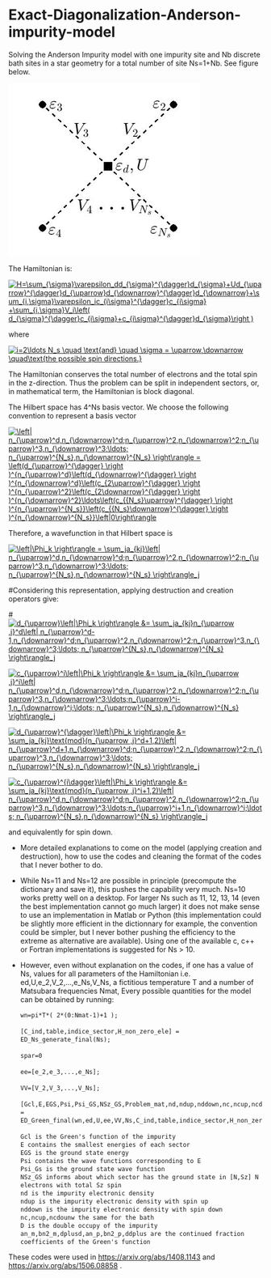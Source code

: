 # Exact-Diagonalization-Anderson-impurity-model

Solving the Anderson Impurity model with one impurity site and Nb discrete bath sites in a star geometry for a total number of site Ns=1+Nb. See figure below.

![My image](https://github.com/L-F-A/img/blob/master/StarGeometry.jpg)

The Hamiltonian is:

<a href="https://www.codecogs.com/eqnedit.php?latex=H=\sum_{\sigma}\varepsilon_dd_{\sigma}^{\dagger}d_{\sigma}&plus;Ud_{\uparrow}^{\dagger}d_{\uparrow}d_{\downarrow}^{\dagger}d_{\downarrow}&plus;\sum_{i,\sigma}\varepsilon_ic_{i\sigma}^{\dagger}c_{i\sigma}&space;&plus;\sum_{i,\sigma}V_i\left(&space;d_{\sigma}^{\dagger}c_{i\sigma}&plus;c_{i\sigma}^{\dagger}d_{\sigma}\right&space;)" target="_blank"><img src="https://latex.codecogs.com/gif.latex?H=\sum_{\sigma}\varepsilon_dd_{\sigma}^{\dagger}d_{\sigma}&plus;Ud_{\uparrow}^{\dagger}d_{\uparrow}d_{\downarrow}^{\dagger}d_{\downarrow}&plus;\sum_{i,\sigma}\varepsilon_ic_{i\sigma}^{\dagger}c_{i\sigma}&space;&plus;\sum_{i,\sigma}V_i\left(&space;d_{\sigma}^{\dagger}c_{i\sigma}&plus;c_{i\sigma}^{\dagger}d_{\sigma}\right&space;)" title="H=\sum_{\sigma}\varepsilon_dd_{\sigma}^{\dagger}d_{\sigma}+Ud_{\uparrow}^{\dagger}d_{\uparrow}d_{\downarrow}^{\dagger}d_{\downarrow}+\sum_{i,\sigma}\varepsilon_ic_{i\sigma}^{\dagger}c_{i\sigma} +\sum_{i,\sigma}V_i\left( d_{\sigma}^{\dagger}c_{i\sigma}+c_{i\sigma}^{\dagger}d_{\sigma}\right )" /></a>

where 

<a href="https://www.codecogs.com/eqnedit.php?latex=i=2\ldots&space;N_s&space;\quad&space;\text{and}&space;\quad&space;\sigma&space;=&space;\uparrow,\downarrow&space;\quad\text{the&space;possible&space;spin&space;directions.}" target="_blank"><img src="https://latex.codecogs.com/gif.latex?i=2\ldots&space;N_s&space;\quad&space;\text{and}&space;\quad&space;\sigma&space;=&space;\uparrow,\downarrow&space;\quad\text{the&space;possible&space;spin&space;directions.}" title="i=2\ldots N_s \quad \text{and} \quad \sigma = \uparrow,\downarrow \quad\text{the possible spin directions.}" /></a>

The Hamiltonian conserves the total number of electrons and the total spin in the z-direction. Thus the problem can be split in independent sectors, or, in mathematical term, the Hamiltonian is block diagonal.

The Hilbert space has 4^Ns basis vector. We choose the following convention to represent a basis vector

<a href="https://www.codecogs.com/eqnedit.php?latex=\left|&space;n_{\uparrow}^d,n_{\downarrow}^d;n_{\uparrow}^2,n_{\downarrow}^2;n_{\uparrow}^3,n_{\downarrow}^3;\ldots;&space;n_{\uparrow}^{N_s},n_{\downarrow}^{N_s}&space;\right\rangle&space;=&space;\left(d_{\uparrow}^{\dagger}&space;\right&space;)^{n_{\uparrow}^d}\left(d_{\downarrow}^{\dagger}&space;\right&space;)^{n_{\downarrow}^d}\left(c_{2\uparrow}^{\dagger}&space;\right&space;)^{n_{\uparrow}^2}\left(c_{2\downarrow}^{\dagger}&space;\right&space;)^{n_{\downarrow}^2}\ldots\left(c_{{N_s}\uparrow}^{\dagger}&space;\right&space;)^{n_{\uparrow}^{N_s}}\left(c_{{N_s}\downarrow}^{\dagger}&space;\right&space;)^{n_{\downarrow}^{N_s}}\left|0\right\rangle" target="_blank"><img src="https://latex.codecogs.com/gif.latex?\left|&space;n_{\uparrow}^d,n_{\downarrow}^d;n_{\uparrow}^2,n_{\downarrow}^2;n_{\uparrow}^3,n_{\downarrow}^3;\ldots;&space;n_{\uparrow}^{N_s},n_{\downarrow}^{N_s}&space;\right\rangle&space;=&space;\left(d_{\uparrow}^{\dagger}&space;\right&space;)^{n_{\uparrow}^d}\left(d_{\downarrow}^{\dagger}&space;\right&space;)^{n_{\downarrow}^d}\left(c_{2\uparrow}^{\dagger}&space;\right&space;)^{n_{\uparrow}^2}\left(c_{2\downarrow}^{\dagger}&space;\right&space;)^{n_{\downarrow}^2}\ldots\left(c_{{N_s}\uparrow}^{\dagger}&space;\right&space;)^{n_{\uparrow}^{N_s}}\left(c_{{N_s}\downarrow}^{\dagger}&space;\right&space;)^{n_{\downarrow}^{N_s}}\left|0\right\rangle" title="\left| n_{\uparrow}^d,n_{\downarrow}^d;n_{\uparrow}^2,n_{\downarrow}^2;n_{\uparrow}^3,n_{\downarrow}^3;\ldots; n_{\uparrow}^{N_s},n_{\downarrow}^{N_s} \right\rangle = \left(d_{\uparrow}^{\dagger} \right )^{n_{\uparrow}^d}\left(d_{\downarrow}^{\dagger} \right )^{n_{\downarrow}^d}\left(c_{2\uparrow}^{\dagger} \right )^{n_{\uparrow}^2}\left(c_{2\downarrow}^{\dagger} \right )^{n_{\downarrow}^2}\ldots\left(c_{{N_s}\uparrow}^{\dagger} \right )^{n_{\uparrow}^{N_s}}\left(c_{{N_s}\downarrow}^{\dagger} \right )^{n_{\downarrow}^{N_s}}\left|0\right\rangle" /></a>

Therefore, a wavefunction in that Hilbert space is

<a href="https://www.codecogs.com/eqnedit.php?latex=\left|\Phi_k&space;\right\rangle&space;=&space;\sum_ja_{kj}\left|&space;n_{\uparrow}^d,n_{\downarrow}^d;n_{\uparrow}^2,n_{\downarrow}^2;n_{\uparrow}^3,n_{\downarrow}^3;\ldots;&space;n_{\uparrow}^{N_s},n_{\downarrow}^{N_s}&space;\right\rangle_j" target="_blank"><img src="https://latex.codecogs.com/gif.latex?\left|\Phi_k&space;\right\rangle&space;=&space;\sum_ja_{kj}\left|&space;n_{\uparrow}^d,n_{\downarrow}^d;n_{\uparrow}^2,n_{\downarrow}^2;n_{\uparrow}^3,n_{\downarrow}^3;\ldots;&space;n_{\uparrow}^{N_s},n_{\downarrow}^{N_s}&space;\right\rangle_j" title="\left|\Phi_k \right\rangle = \sum_ja_{kj}\left| n_{\uparrow}^d,n_{\downarrow}^d;n_{\uparrow}^2,n_{\downarrow}^2;n_{\uparrow}^3,n_{\downarrow}^3;\ldots; n_{\uparrow}^{N_s},n_{\downarrow}^{N_s} \right\rangle_j" /></a>

#Considering this representation, applying destruction and creation operators give:

#<a href="https://www.codecogs.com/eqnedit.php?latex=d_{\uparrow}\left|\Phi_k&space;\right\rangle&space;&=&space;\sum_ja_{kj}n_{\uparrow&space;,j}^d\left|&space;n_{\uparrow}^d-1,n_{\downarrow}^d;n_{\uparrow}^2,n_{\downarrow}^2;n_{\uparrow}^3,n_{\downarrow}^3;\ldots;&space;n_{\uparrow}^{N_s},n_{\downarrow}^{N_s}&space;\right\rangle_j" target="_blank"><img src="https://latex.codecogs.com/gif.latex?d_{\uparrow}\left|\Phi_k&space;\right\rangle&space;&=&space;\sum_ja_{kj}n_{\uparrow&space;,j}^d\left|&space;n_{\uparrow}^d-1,n_{\downarrow}^d;n_{\uparrow}^2,n_{\downarrow}^2;n_{\uparrow}^3,n_{\downarrow}^3;\ldots;&space;n_{\uparrow}^{N_s},n_{\downarrow}^{N_s}&space;\right\rangle_j" title="d_{\uparrow}\left|\Phi_k \right\rangle &= \sum_ja_{kj}n_{\uparrow ,j}^d\left| n_{\uparrow}^d-1,n_{\downarrow}^d;n_{\uparrow}^2,n_{\downarrow}^2;n_{\uparrow}^3,n_{\downarrow}^3;\ldots; n_{\uparrow}^{N_s},n_{\downarrow}^{N_s} \right\rangle_j" /></a>

<a href="https://www.codecogs.com/eqnedit.php?latex=c_{\uparrow}^i\left|\Phi_k&space;\right\rangle&space;&=&space;\sum_ja_{kj}n_{\uparrow&space;,j}^i\left|&space;n_{\uparrow}^d,n_{\downarrow}^d;n_{\uparrow}^2,n_{\downarrow}^2;n_{\uparrow}^3,n_{\downarrow}^3;\ldots;n_{\uparrow}^i-1,n_{\downarrow}^i;\ldots;&space;n_{\uparrow}^{N_s},n_{\downarrow}^{N_s}&space;\right\rangle_j" target="_blank"><img src="https://latex.codecogs.com/gif.latex?c_{\uparrow}^i\left|\Phi_k&space;\right\rangle&space;&=&space;\sum_ja_{kj}n_{\uparrow&space;,j}^i\left|&space;n_{\uparrow}^d,n_{\downarrow}^d;n_{\uparrow}^2,n_{\downarrow}^2;n_{\uparrow}^3,n_{\downarrow}^3;\ldots;n_{\uparrow}^i-1,n_{\downarrow}^i;\ldots;&space;n_{\uparrow}^{N_s},n_{\downarrow}^{N_s}&space;\right\rangle_j" title="c_{\uparrow}^i\left|\Phi_k \right\rangle &= \sum_ja_{kj}n_{\uparrow ,j}^i\left| n_{\uparrow}^d,n_{\downarrow}^d;n_{\uparrow}^2,n_{\downarrow}^2;n_{\uparrow}^3,n_{\downarrow}^3;\ldots;n_{\uparrow}^i-1,n_{\downarrow}^i;\ldots; n_{\uparrow}^{N_s},n_{\downarrow}^{N_s} \right\rangle_j" /></a>

<a href="https://www.codecogs.com/eqnedit.php?latex=d_{\uparrow}^{\dagger}\left|\Phi_k&space;\right\rangle&space;&=&space;\sum_ja_{kj}\text{mod}(n_{\uparrow&space;,j}^d&plus;1,2)\left|&space;n_{\uparrow}^d&plus;1,n_{\downarrow}^d;n_{\uparrow}^2,n_{\downarrow}^2;n_{\uparrow}^3,n_{\downarrow}^3;\ldots;&space;n_{\uparrow}^{N_s},n_{\downarrow}^{N_s}&space;\right\rangle_j" target="_blank"><img src="https://latex.codecogs.com/gif.latex?d_{\uparrow}^{\dagger}\left|\Phi_k&space;\right\rangle&space;&=&space;\sum_ja_{kj}\text{mod}(n_{\uparrow&space;,j}^d&plus;1,2)\left|&space;n_{\uparrow}^d&plus;1,n_{\downarrow}^d;n_{\uparrow}^2,n_{\downarrow}^2;n_{\uparrow}^3,n_{\downarrow}^3;\ldots;&space;n_{\uparrow}^{N_s},n_{\downarrow}^{N_s}&space;\right\rangle_j" title="d_{\uparrow}^{\dagger}\left|\Phi_k \right\rangle &= \sum_ja_{kj}\text{mod}(n_{\uparrow ,j}^d+1,2)\left| n_{\uparrow}^d+1,n_{\downarrow}^d;n_{\uparrow}^2,n_{\downarrow}^2;n_{\uparrow}^3,n_{\downarrow}^3;\ldots; n_{\uparrow}^{N_s},n_{\downarrow}^{N_s} \right\rangle_j" /></a>

<a href="https://www.codecogs.com/eqnedit.php?latex=c_{\uparrow}^{i\dagger}\left|\Phi_k&space;\right\rangle&space;&=&space;\sum_ja_{kj}\text{mod}(n_{\uparrow&space;,j}^i&plus;1,2)\left|&space;n_{\uparrow}^d,n_{\downarrow}^d;n_{\uparrow}^2,n_{\downarrow}^2;n_{\uparrow}^3,n_{\downarrow}^3;\ldots;n_{\uparrow}^i&plus;1,n_{\downarrow}^i;\ldots;&space;n_{\uparrow}^{N_s},n_{\downarrow}^{N_s}&space;\right\rangle_j" target="_blank"><img src="https://latex.codecogs.com/gif.latex?c_{\uparrow}^{i\dagger}\left|\Phi_k&space;\right\rangle&space;&=&space;\sum_ja_{kj}\text{mod}(n_{\uparrow&space;,j}^i&plus;1,2)\left|&space;n_{\uparrow}^d,n_{\downarrow}^d;n_{\uparrow}^2,n_{\downarrow}^2;n_{\uparrow}^3,n_{\downarrow}^3;\ldots;n_{\uparrow}^i&plus;1,n_{\downarrow}^i;\ldots;&space;n_{\uparrow}^{N_s},n_{\downarrow}^{N_s}&space;\right\rangle_j" title="c_{\uparrow}^{i\dagger}\left|\Phi_k \right\rangle &= \sum_ja_{kj}\text{mod}(n_{\uparrow ,j}^i+1,2)\left| n_{\uparrow}^d,n_{\downarrow}^d;n_{\uparrow}^2,n_{\downarrow}^2;n_{\uparrow}^3,n_{\downarrow}^3;\ldots;n_{\uparrow}^i+1,n_{\downarrow}^i;\ldots; n_{\uparrow}^{N_s},n_{\downarrow}^{N_s} \right\rangle_j" /></a>

and equivalently for spin down.

  - More detailed explanations to come on the model (applying creation and destruction), how to use the codes and cleaning the format of the codes that I never       bother to do. 

  - While Ns=11 and Ns=12 are possible in principle (precompute the dictionary and save it), this pushes the capability very much. Ns=10 works pretty well on a desktop. For larger Ns such as 11, 12, 13, 14 (even the best implementation cannot go much larger) it does not make sense to use an implementation in Matlab or Python (this implementation could be slightly more efficient in the dictionnary for example, the convention could be simpler, but I never bother pushing the efficiency to the extreme as alternative are available). Using one of the available c, c++ or Fortran implementations is suggested for Ns > 10. 
  
  - However, even without explanation on the codes, if one has a value of Ns, values for all parameters of the Hamiltonian i.e. ed,U,e_2,V_2,...,e_Ns,V_Ns, a fictitious temperature T and a number of Matsubara frequencies Nmat, Every possible quantities for the model can be obtained by running:

        wn=pi*T*( 2*(0:Nmat-1)+1 );

        [C_ind,table,indice_sector,H_non_zero_ele] = ED_Ns_generate_final(Ns);

        spar=0

        ee=[e_2,e_3,...,e_Ns];

        VV=[V_2,V_3,...,V_Ns];

        [Gcl,E,EGS,Psi,Psi_GS,NSz_GS,Problem_mat,nd,ndup,nddown,nc,ncup,ncdown,D,an_m,bn2_m,dplusd,an_p,bn2_p,ddplus] =      ED_Green_final(wn,ed,U,ee,VV,Ns,C_ind,table,indice_sector,H_non_zero_ele,spar)

        Gcl is the Green's function of the impurity
        E contains the smallest energies of each sector
        EGS is the ground state energy
        Psi contains the wave functions corresponding to E
        Psi_Gs is the ground state wave function
        NSz_GS informs about which sector has the ground state in [N,Sz] N electrons with total Sz spin
        nd is the impurity electronic density
        ndup is the impurity electronic density with spin up
        nddown is the impurity electronic density with spin down
        nc,ncup,ncdounw the same for the bath
        D is the double occupy of the impurity
        an_m,bn2_m,dplusd,an_p,bn2_p,ddplus are the continued fraction coefficients of the Green's function

These codes were used in https://arxiv.org/abs/1408.1143 and https://arxiv.org/abs/1506.08858 .
